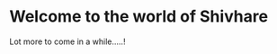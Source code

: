 <!DOCTYPE html>
<html>
<body>

<h1>Welcome to the world of Shivhare</h1>

<p>Lot more to come in a while.....!</p>

</body>
</html>
